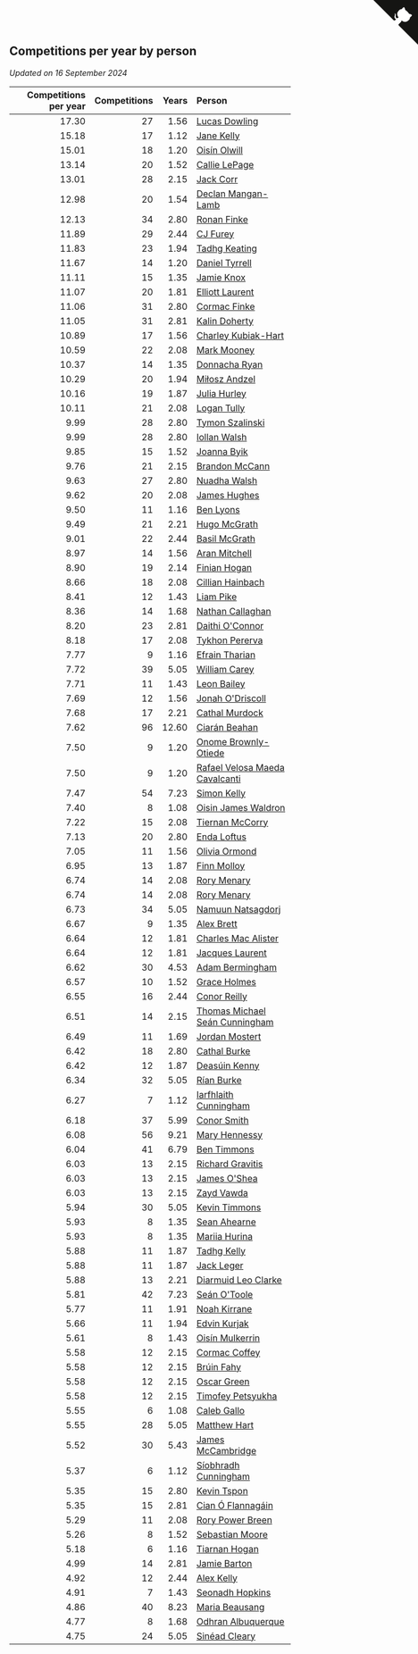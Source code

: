## Competitions per year by person

*Updated on 16 September 2024*

| Competitions per year | Competitions | Years | Person |
| ---: | ---: | ---: | :--- |
| 17.30 | 27 | 1.56 | [Lucas Dowling](https://www.worldcubeassociation.org/persons/2023DOWL01) |
| 15.18 | 17 | 1.12 | [Jane Kelly](https://www.worldcubeassociation.org/persons/2023KELL23) |
| 15.01 | 18 | 1.20 | [Oisín Olwill](https://www.worldcubeassociation.org/persons/2023OLWI01) |
| 13.14 | 20 | 1.52 | [Callie LePage](https://www.worldcubeassociation.org/persons/2023LEPA01) |
| 13.01 | 28 | 2.15 | [Jack Corr](https://www.worldcubeassociation.org/persons/2022CORR06) |
| 12.98 | 20 | 1.54 | [Declan Mangan-Lamb](https://www.worldcubeassociation.org/persons/2023MANG02) |
| 12.13 | 34 | 2.80 | [Ronan Finke](https://www.worldcubeassociation.org/persons/2021FINK02) |
| 11.89 | 29 | 2.44 | [CJ Furey](https://www.worldcubeassociation.org/persons/2022FURE01) |
| 11.83 | 23 | 1.94 | [Tadhg Keating](https://www.worldcubeassociation.org/persons/2022KEAT02) |
| 11.67 | 14 | 1.20 | [Daniel Tyrrell](https://www.worldcubeassociation.org/persons/2023TYRR01) |
| 11.11 | 15 | 1.35 | [Jamie Knox](https://www.worldcubeassociation.org/persons/2023KNOX02) |
| 11.07 | 20 | 1.81 | [Elliott Laurent](https://www.worldcubeassociation.org/persons/2022LAUR09) |
| 11.06 | 31 | 2.80 | [Cormac Finke](https://www.worldcubeassociation.org/persons/2021FINK01) |
| 11.05 | 31 | 2.81 | [Kalin Doherty](https://www.worldcubeassociation.org/persons/2021DOHE02) |
| 10.89 | 17 | 1.56 | [Charley Kubiak-Hart](https://www.worldcubeassociation.org/persons/2023KUBI01) |
| 10.59 | 22 | 2.08 | [Mark Mooney](https://www.worldcubeassociation.org/persons/2022MOON08) |
| 10.37 | 14 | 1.35 | [Donnacha Ryan](https://www.worldcubeassociation.org/persons/2023RYAN04) |
| 10.29 | 20 | 1.94 | [Miłosz Andzel](https://www.worldcubeassociation.org/persons/2022ANDZ01) |
| 10.16 | 19 | 1.87 | [Julia Hurley](https://www.worldcubeassociation.org/persons/2022HURL02) |
| 10.11 | 21 | 2.08 | [Logan Tully](https://www.worldcubeassociation.org/persons/2022TULL02) |
| 9.99 | 28 | 2.80 | [Tymon Szalinski](https://www.worldcubeassociation.org/persons/2021SZAL01) |
| 9.99 | 28 | 2.80 | [Iollan Walsh](https://www.worldcubeassociation.org/persons/2021WALS03) |
| 9.85 | 15 | 1.52 | [Joanna Byik](https://www.worldcubeassociation.org/persons/2023BYIK01) |
| 9.76 | 21 | 2.15 | [Brandon McCann](https://www.worldcubeassociation.org/persons/2022MCCA04) |
| 9.63 | 27 | 2.80 | [Nuadha Walsh](https://www.worldcubeassociation.org/persons/2021WALS04) |
| 9.62 | 20 | 2.08 | [James Hughes](https://www.worldcubeassociation.org/persons/2022HUGH08) |
| 9.50 | 11 | 1.16 | [Ben Lyons](https://www.worldcubeassociation.org/persons/2023LYON02) |
| 9.49 | 21 | 2.21 | [Hugo McGrath](https://www.worldcubeassociation.org/persons/2022MCGR02) |
| 9.01 | 22 | 2.44 | [Basil McGrath](https://www.worldcubeassociation.org/persons/2022MCGR01) |
| 8.97 | 14 | 1.56 | [Aran Mitchell](https://www.worldcubeassociation.org/persons/2023MITC04) |
| 8.90 | 19 | 2.14 | [Finian Hogan](https://www.worldcubeassociation.org/persons/2022HOGA01) |
| 8.66 | 18 | 2.08 | [Cillian Hainbach](https://www.worldcubeassociation.org/persons/2022HAIN04) |
| 8.41 | 12 | 1.43 | [Liam Pike](https://www.worldcubeassociation.org/persons/2023PIKE03) |
| 8.36 | 14 | 1.68 | [Nathan Callaghan](https://www.worldcubeassociation.org/persons/2023CALL01) |
| 8.20 | 23 | 2.81 | [Daithi O'Connor](https://www.worldcubeassociation.org/persons/2021OCON01) |
| 8.18 | 17 | 2.08 | [Tykhon Pererva](https://www.worldcubeassociation.org/persons/2022PERE32) |
| 7.77 | 9 | 1.16 | [Efrain Tharian](https://www.worldcubeassociation.org/persons/2023THAR03) |
| 7.72 | 39 | 5.05 | [William Carey](https://www.worldcubeassociation.org/persons/2019CARE02) |
| 7.71 | 11 | 1.43 | [Leon Bailey](https://www.worldcubeassociation.org/persons/2023BAIL04) |
| 7.69 | 12 | 1.56 | [Jonah O'Driscoll](https://www.worldcubeassociation.org/persons/2023ODRI01) |
| 7.68 | 17 | 2.21 | [Cathal Murdock](https://www.worldcubeassociation.org/persons/2022MURD01) |
| 7.62 | 96 | 12.60 | [Ciarán Beahan](https://www.worldcubeassociation.org/persons/2012BEAH01) |
| 7.50 | 9 | 1.20 | [Onome Brownly-Otiede](https://www.worldcubeassociation.org/persons/2023BROW36) |
| 7.50 | 9 | 1.20 | [Rafael Velosa Maeda Cavalcanti](https://www.worldcubeassociation.org/persons/2023CAVA03) |
| 7.47 | 54 | 7.23 | [Simon Kelly](https://www.worldcubeassociation.org/persons/2017KELL08) |
| 7.40 | 8 | 1.08 | [Oisin James Waldron](https://www.worldcubeassociation.org/persons/2023WALD04) |
| 7.22 | 15 | 2.08 | [Tiernan McCorry](https://www.worldcubeassociation.org/persons/2022MCCO09) |
| 7.13 | 20 | 2.80 | [Enda Loftus](https://www.worldcubeassociation.org/persons/2021LOFT01) |
| 7.05 | 11 | 1.56 | [Olivia Ormond](https://www.worldcubeassociation.org/persons/2023ORMO02) |
| 6.95 | 13 | 1.87 | [Finn Molloy](https://www.worldcubeassociation.org/persons/2022MOLL03) |
| 6.74 | 14 | 2.08 | [Rory Menary](https://www.worldcubeassociation.org/persons/2022MENA01) |
| 6.74 | 14 | 2.08 | [Rory Menary](https://www.worldcubeassociation.org/persons/2022MENA01) |
| 6.73 | 34 | 5.05 | [Namuun Natsagdorj](https://www.worldcubeassociation.org/persons/2019NATS02) |
| 6.67 | 9 | 1.35 | [Alex Brett](https://www.worldcubeassociation.org/persons/2023BRET04) |
| 6.64 | 12 | 1.81 | [Charles Mac Alister](https://www.worldcubeassociation.org/persons/2022ALIS02) |
| 6.64 | 12 | 1.81 | [Jacques Laurent](https://www.worldcubeassociation.org/persons/2022LAUR10) |
| 6.62 | 30 | 4.53 | [Adam Bermingham](https://www.worldcubeassociation.org/persons/2020BERM02) |
| 6.57 | 10 | 1.52 | [Grace Holmes](https://www.worldcubeassociation.org/persons/2023HOLM04) |
| 6.55 | 16 | 2.44 | [Conor Reilly](https://www.worldcubeassociation.org/persons/2022REIL01) |
| 6.51 | 14 | 2.15 | [Thomas Michael Seán Cunningham](https://www.worldcubeassociation.org/persons/2022CUNN04) |
| 6.49 | 11 | 1.69 | [Jordan Mostert](https://www.worldcubeassociation.org/persons/2023MOST01) |
| 6.42 | 18 | 2.80 | [Cathal Burke](https://www.worldcubeassociation.org/persons/2021BURK03) |
| 6.42 | 12 | 1.87 | [Deasúin Kenny](https://www.worldcubeassociation.org/persons/2022KENN12) |
| 6.34 | 32 | 5.05 | [Rían Burke](https://www.worldcubeassociation.org/persons/2019BURK05) |
| 6.27 | 7 | 1.12 | [Iarfhlaith Cunningham](https://www.worldcubeassociation.org/persons/2023CUNN03) |
| 6.18 | 37 | 5.99 | [Conor Smith](https://www.worldcubeassociation.org/persons/2018SMIT37) |
| 6.08 | 56 | 9.21 | [Mary Hennessy](https://www.worldcubeassociation.org/persons/2015HENN02) |
| 6.04 | 41 | 6.79 | [Ben Timmons](https://www.worldcubeassociation.org/persons/2017TIMM01) |
| 6.03 | 13 | 2.15 | [Richard Gravitis](https://www.worldcubeassociation.org/persons/2022GRAV01) |
| 6.03 | 13 | 2.15 | [James O'Shea](https://www.worldcubeassociation.org/persons/2022OSHE01) |
| 6.03 | 13 | 2.15 | [Zayd Vawda](https://www.worldcubeassociation.org/persons/2022VAWD01) |
| 5.94 | 30 | 5.05 | [Kevin Timmons](https://www.worldcubeassociation.org/persons/2019TIMM01) |
| 5.93 | 8 | 1.35 | [Sean Ahearne](https://www.worldcubeassociation.org/persons/2023AHEA01) |
| 5.93 | 8 | 1.35 | [Mariia Hurina](https://www.worldcubeassociation.org/persons/2023HURI01) |
| 5.88 | 11 | 1.87 | [Tadhg Kelly](https://www.worldcubeassociation.org/persons/2022KELL21) |
| 5.88 | 11 | 1.87 | [Jack Leger](https://www.worldcubeassociation.org/persons/2022LEGE01) |
| 5.88 | 13 | 2.21 | [Diarmuid Leo Clarke](https://www.worldcubeassociation.org/persons/2022CLAR14) |
| 5.81 | 42 | 7.23 | [Seán O'Toole](https://www.worldcubeassociation.org/persons/2017OTOO03) |
| 5.77 | 11 | 1.91 | [Noah Kirrane](https://www.worldcubeassociation.org/persons/2022KIRR02) |
| 5.66 | 11 | 1.94 | [Edvin Kurjak](https://www.worldcubeassociation.org/persons/2022KURJ01) |
| 5.61 | 8 | 1.43 | [Oisín Mulkerrin](https://www.worldcubeassociation.org/persons/2023MULK01) |
| 5.58 | 12 | 2.15 | [Cormac Coffey](https://www.worldcubeassociation.org/persons/2022COFF01) |
| 5.58 | 12 | 2.15 | [Brúin Fahy](https://www.worldcubeassociation.org/persons/2022FAHY01) |
| 5.58 | 12 | 2.15 | [Oscar Green](https://www.worldcubeassociation.org/persons/2022GREE14) |
| 5.58 | 12 | 2.15 | [Timofey Petsyukha](https://www.worldcubeassociation.org/persons/2022PETS02) |
| 5.55 | 6 | 1.08 | [Caleb Gallo](https://www.worldcubeassociation.org/persons/2023GALL25) |
| 5.55 | 28 | 5.05 | [Matthew Hart](https://www.worldcubeassociation.org/persons/2019HART11) |
| 5.52 | 30 | 5.43 | [James McCambridge](https://www.worldcubeassociation.org/persons/2019MCCA09) |
| 5.37 | 6 | 1.12 | [Síobhradh Cunningham](https://www.worldcubeassociation.org/persons/2023CUNN04) |
| 5.35 | 15 | 2.80 | [Kevin Tspon](https://www.worldcubeassociation.org/persons/2021TSPO01) |
| 5.35 | 15 | 2.81 | [Cian Ó Flannagáin](https://www.worldcubeassociation.org/persons/2021OFLA01) |
| 5.29 | 11 | 2.08 | [Rory Power Breen](https://www.worldcubeassociation.org/persons/2022BREE02) |
| 5.26 | 8 | 1.52 | [Sebastian Moore](https://www.worldcubeassociation.org/persons/2023MOOR03) |
| 5.18 | 6 | 1.16 | [Tiarnan Hogan](https://www.worldcubeassociation.org/persons/2023HOGA04) |
| 4.99 | 14 | 2.81 | [Jamie Barton](https://www.worldcubeassociation.org/persons/2021BART03) |
| 4.92 | 12 | 2.44 | [Alex Kelly](https://www.worldcubeassociation.org/persons/2022KELL03) |
| 4.91 | 7 | 1.43 | [Seonadh Hopkins](https://www.worldcubeassociation.org/persons/2023HOPK01) |
| 4.86 | 40 | 8.23 | [Maria Beausang](https://www.worldcubeassociation.org/persons/2016BEAU03) |
| 4.77 | 8 | 1.68 | [Odhran Albuquerque](https://www.worldcubeassociation.org/persons/2023ALBU01) |
| 4.75 | 24 | 5.05 | [Sinéad Cleary](https://www.worldcubeassociation.org/persons/2019CLEA04) |


<a href="https://github.com/simonkellly/wca_statistics_ireland" class="github-corner" aria-label="View source on Github"><svg width="80" height="80" viewBox="0 0 250 250" style="fill:#151513; color:#fff; position: absolute; top: 0; border: 0; right: 0;" aria-hidden="true"><path d="M0,0 L115,115 L130,115 L142,142 L250,250 L250,0 Z"></path><path d="M128.3,109.0 C113.8,99.7 119.0,89.6 119.0,89.6 C122.0,82.7 120.5,78.6 120.5,78.6 C119.2,72.0 123.4,76.3 123.4,76.3 C127.3,80.9 125.5,87.3 125.5,87.3 C122.9,97.6 130.6,101.9 134.4,103.2" fill="currentColor" style="transform-origin: 130px 106px;" class="octo-arm"></path><path d="M115.0,115.0 C114.9,115.1 118.7,116.5 119.8,115.4 L133.7,101.6 C136.9,99.2 139.9,98.4 142.2,98.6 C133.8,88.0 127.5,74.4 143.8,58.0 C148.5,53.4 154.0,51.2 159.7,51.0 C160.3,49.4 163.2,43.6 171.4,40.1 C171.4,40.1 176.1,42.5 178.8,56.2 C183.1,58.6 187.2,61.8 190.9,65.4 C194.5,69.0 197.7,73.2 200.1,77.6 C213.8,80.2 216.3,84.9 216.3,84.9 C212.7,93.1 206.9,96.0 205.4,96.6 C205.1,102.4 203.0,107.8 198.3,112.5 C181.9,128.9 168.3,122.5 157.7,114.1 C157.9,116.9 156.7,120.9 152.7,124.9 L141.0,136.5 C139.8,137.7 141.6,141.9 141.8,141.8 Z" fill="currentColor" class="octo-body"></path></svg></a><style>.github-corner:hover .octo-arm{animation:octocat-wave 560ms ease-in-out}@keyframes octocat-wave{0%,100%{transform:rotate(0)}20%,60%{transform:rotate(-25deg)}40%,80%{transform:rotate(10deg)}}@media (max-width:500px){.github-corner:hover .octo-arm{animation:none}.github-corner .octo-arm{animation:octocat-wave 560ms ease-in-out}}</style>
